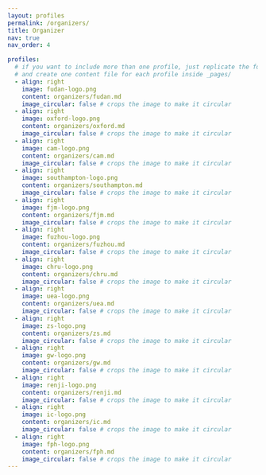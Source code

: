```yaml
---
layout: profiles
permalink: /organizers/
title: Organizer
nav: true
nav_order: 4

profiles:
  # if you want to include more than one profile, just replicate the following block
  # and create one content file for each profile inside _pages/
  - align: right
    image: fudan-logo.png
    content: organizers/fudan.md
    image_circular: false # crops the image to make it circular
  - align: right
    image: oxford-logo.png
    content: organizers/oxford.md
    image_circular: false # crops the image to make it circular
  - align: right
    image: cam-logo.png
    content: organizers/cam.md
    image_circular: false # crops the image to make it circular
  - align: right
    image: southampton-logo.png
    content: organizers/southampton.md
    image_circular: false # crops the image to make it circular
  - align: right
    image: fjm-logo.png
    content: organizers/fjm.md
    image_circular: false # crops the image to make it circular
  - align: right
    image: fuzhou-logo.png
    content: organizers/fuzhou.md
    image_circular: false # crops the image to make it circular
  - align: right
    image: chru-logo.png
    content: organizers/chru.md
    image_circular: false # crops the image to make it circular
  - align: right
    image: uea-logo.png
    content: organizers/uea.md
    image_circular: false # crops the image to make it circular
  - align: right
    image: zs-logo.png
    content: organizers/zs.md
    image_circular: false # crops the image to make it circular
  - align: right
    image: gw-logo.png
    content: organizers/gw.md
    image_circular: false # crops the image to make it circular
  - align: right
    image: renji-logo.png
    content: organizers/renji.md
    image_circular: false # crops the image to make it circular
  - align: right
    image: ic-logo.png
    content: organizers/ic.md
    image_circular: false # crops the image to make it circular
  - align: right
    image: fph-logo.png
    content: organizers/fph.md
    image_circular: false # crops the image to make it circular
---
```

